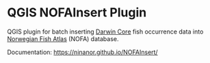# QGIS NOFAInsert Plugin

QGIS plugin for batch inserting [Darwin Core](http://rs.tdwg.org/dwc/)
fish occurrence data into
[Norwegian Fish Atlas](https://github.com/NINAnor/NOFA/wiki) (NOFA) database.

Documentation: https://ninanor.github.io/NOFAInsert/